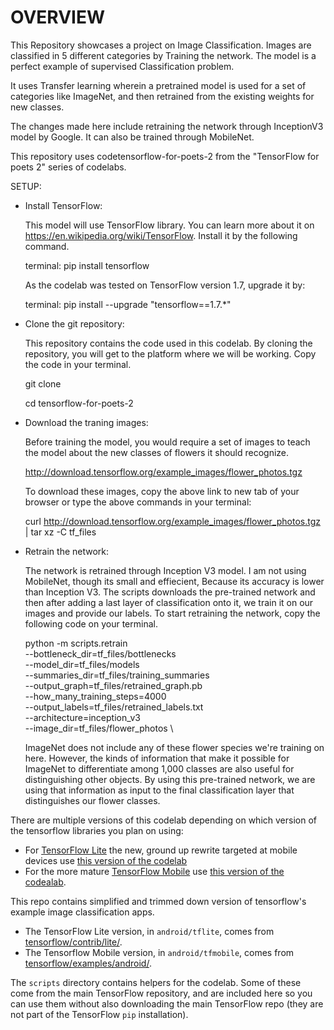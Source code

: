 # OVERVIEW

This Repository showcases a project on Image Classification.
Images are classified in 5 different categories by Training the network. The model is a perfect example of supervised Classification problem.

It uses Transfer learning wherein a pretrained model is used for a set of categories like ImageNet, and then retrained from the existing weights for new classes. 

The changes made here include retraining the network through InceptionV3 model by Google. It can also be trained through MobileNet.

This repository uses codetensorflow-for-poets-2 from the "TensorFlow for poets 2" series of codelabs.

SETUP:

* Install TensorFlow:

  This model will use TensorFlow library. You can learn more about it on https://en.wikipedia.org/wiki/TensorFlow. Install it by the following command.
  
   terminal: pip install tensorflow
   
   As the codelab was tested on TensorFlow version 1.7, upgrade it by:
   
   terminal:  pip install --upgrade "tensorflow==1.7.*"
   
* Clone the git repository:
  
  This repository contains the code used in this codelab. By cloning the repository, you will get to the platform where we will be working. Copy the code in your terminal.

   git clone 
   
   cd tensorflow-for-poets-2

* Download the traning images:
 
  Before training the model, you would require a set of images to teach the model about the new classes of flowers it should recognize.

  http://download.tensorflow.org/example_images/flower_photos.tgz
  
  To download these images, copy the above link to new tab of your browser or type the above commands in your terminal:

  curl http://download.tensorflow.org/example_images/flower_photos.tgz \
    | tar xz -C tf_files

* Retrain the network:
  
  The network is retrained through Inception V3 model. I am not using MobileNet, though its small and effiecient, Because its accuracy is lower than Inception V3. The scripts downloads the pre-trained network and then after adding a last layer of classification onto it, we train it on our images and provide our labels. To start retraining the network, copy the following code on your terminal.
  
  python -m scripts.retrain \
    --bottleneck_dir=tf_files/bottlenecks \
    --model_dir=tf_files/models \
    --summaries_dir=tf_files/training_summaries \
    --output_graph=tf_files/retrained_graph.pb \
    --how_many_training_steps=4000 \
    --output_labels=tf_files/retrained_labels.txt \
    --architecture=inception_v3 \
    --image_dir=tf_files/flower_photos \
    
  
  ImageNet does not include any of these flower species we're training on here. However, the kinds of information that make it possible for ImageNet to differentiate among 1,000 classes are also useful for distinguishing other objects. By using this pre-trained network, we are using that information as input to the final classification layer that distinguishes our flower classes.
  


There are multiple versions of this codelab depending on which version of the tensorflow libraries you plan on using:

* For [TensorFlow Lite](https://www.tensorflow.org/mobile/tflite/) the new, ground up rewrite targeted at mobile devices
  use [this version of the codelab](https://codelabs.developers.google.com/codelabs/tensorflow-for-poets-2-tflite) 
* For the more mature [TensorFlow Mobile](https://www.tensorflow.org/mobile/mobile_intro) use 
  [this version of the codealab](https://codelabs.developers.google.com/codelabs/tensorflow-for-poets-2).


This repo contains simplified and trimmed down version of tensorflow's example image classification apps.

* The TensorFlow Lite version, in `android/tflite`, comes from [tensorflow/contrib/lite/](https://github.com/tensorflow/tensorflow/tree/master/tensorflow/contrib/lite).
* The Tensorflow Mobile version, in `android/tfmobile`, comes from [tensorflow/examples/android/](https://github.com/tensorflow/tensorflow/tree/master/tensorflow/examples/android).

The `scripts` directory contains helpers for the codelab. Some of these come from the main TensorFlow repository, and are included here so you can use them without also downloading the main TensorFlow repo (they are not part of the TensorFlow `pip` installation).

